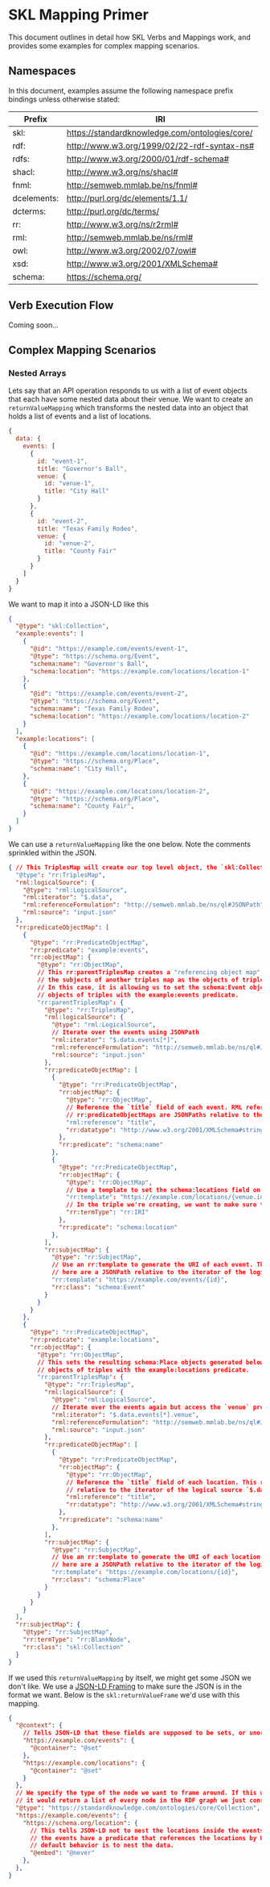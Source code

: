 # SKL Mapping Primer

This document outlines in detail how SKL Verbs and Mappings work, and provides some examples for complex mapping scenarios.

## Namespaces

In this document, examples assume the following namespace prefix bindings unless otherwise stated:

| Prefix | IRI |
| ---- | ---- |
| skl: | https://standardknowledge.com/ontologies/core/ |
| rdf: | http://www.w3.org/1999/02/22-rdf-syntax-ns# |
| rdfs: | http://www.w3.org/2000/01/rdf-schema# |
| shacl: | http://www.w3.org/ns/shacl# |
| fnml: | http://semweb.mmlab.be/ns/fnml# |
| dcelements: | http://purl.org/dc/elements/1.1/ |
| dcterms: | http://purl.org/dc/terms/ |
| rr: | http://www.w3.org/ns/r2rml# |
| rml: | http://semweb.mmlab.be/ns/rml# |
| owl: | http://www.w3.org/2002/07/owl# |
| xsd: | http://www.w3.org/2001/XMLSchema# |
| schema: | https://schema.org/ |

## Verb Execution Flow

Coming soon...

## Complex Mapping Scenarios

### Nested Arrays

Lets say that an API operation responds to us with a list of event objects that each have some nested data about their venue. We want to create an `returnValueMapping` which transforms the nested data into an object that holds a list of events and a list of locations.

```js
{
  data: {
    events: [
      {
        id: "event-1",
        title: "Governor's Ball",
        venue: {
          id: "venue-1",
          title: "City Hall"
        }
      },
      {
        id: "event-2",
        title: "Texas Family Rodeo",
        venue: {
          id: "venue-2",
          title: "County Fair"
        }
      }
    ]
  }
}
```

We want to map it into a JSON-LD like this

```json
{
  "@type": "skl:Collection",
  "example:events": [
    {
      "@id": "https://example.com/events/event-1",
      "@type": "https://schema.org/Event",
      "schema:name": "Governor's Ball",
      "schema:location": "https://example.com/locations/location-1"
    },
    {
      "@id": "https://example.com/events/event-2",
      "@type": "https://schema.org/Event",
      "schema:name": "Texas Family Rodeo",
      "schema:location": "https://example.com/locations/location-2"
    }
  ],
  "example:locations": [
    {
      "@id": "https://example.com/locations/location-1",
      "@type": "https://schema.org/Place",
      "schema:name": "City Hall",
    },
    {
      "@id": "https://example.com/locations/location-2",
      "@type": "https://schema.org/Place",
      "schema:name": "County Fair",
    }
  ]
}
```

We can use a `returnValueMapping` like the one below. Note the comments sprinkled within the JSON.

```json
{ // This TriplesMap will create our top level object, the `skl:Collection`
  "@type": "rr:TriplesMap",
  "rml:logicalSource": {
    "@type": "rml:LogicalSource",
    "rml:iterator": "$.data", 
    "rml:referenceFormulation": "http://semweb.mmlab.be/ns/ql#JSONPath",
    "rml:source": "input.json"
  },
  "rr:predicateObjectMap": [
    {
      "@type": "rr:PredicateObjectMap",
      "rr:predicate": "example:events",
      "rr:objectMap": {
        "@type": "rr:ObjectMap",
        // This rr:parentTriplesMap creates a "referencing object map" that allows using 
        // the subjects of another triples map as the objects of triples generated by a predicate-object map.
        // In this case, it is allowing us to set the schema:Event objects generated below be the 
        // objects of triples with the example:events predicate.
        "rr:parentTriplesMap": {
          "@type": "rr:TriplesMap",
          "rml:logicalSource": {
            "@type": "rml:LogicalSource",
            // Iterate over the events using JSONPath
            "rml:iterator": "$.data.events[*]",
            "rml:referenceFormulation": "http://semweb.mmlab.be/ns/ql#JSONPath",
            "rml:source": "input.json"
          },
          "rr:predicateObjectMap": [
            {
              "@type": "rr:PredicateObjectMap",
              "rr:objectMap": {
                "@type": "rr:ObjectMap",
                // Reference the `title` field of each event. RML references used in 
                // rr:predicateObjectMaps are JSONPaths relative to the iterator of the logical source `$.data.events[*]`
                "rml:reference": "title",
                "rr:datatype": "http://www.w3.org/2001/XMLSchema#string"
              },
              "rr:predicate": "schema:name"
            },
            {
              "@type": "rr:PredicateObjectMap",
              "rr:objectMap": {
                "@type": "rr:ObjectMap",
                // Use a template to set the schema:locations field on events to the URI of the locations we create below
                "rr:template": "https://example.com/locations/{venue.id}",
                // In the triple we're creating, we want to make sure that the object is an IRI, not a literal
                "rr:termType": "rr:IRI"
              },
              "rr:predicate": "schema:location"
            },
          ],
          "rr:subjectMap": {
            "@type": "rr:SubjectMap",
            // Use an rr:template to generate the URI of each event. The templated strings 
            // here are a JSONPath relative to the iterator of the logical source `$.data.events[*]`
            "rr:template": "https://example.com/events/{id}",
            "rr:class": "schema:Event"
          }
        }
      }
    },
    {
      "@type": "rr:PredicateObjectMap",
      "rr:predicate": "example:locations",
      "rr:objectMap": {
        "@type": "rr:ObjectMap",
        // This sets the resulting schema:Place objects generated below be the 
        // objects of triples with the example:locations predicate.
        "rr:parentTriplesMap": {
          "@type": "rr:TriplesMap",
          "rml:logicalSource": {
            "@type": "rml:LogicalSource",
            // Iterate over the events again but access the `venue` property of each
            "rml:iterator": "$.data.events[*].venue",
            "rml:referenceFormulation": "http://semweb.mmlab.be/ns/ql#JSONPath",
            "rml:source": "input.json"
          },
          "rr:predicateObjectMap": [
            {
              "@type": "rr:PredicateObjectMap",
              "rr:objectMap": {
                "@type": "rr:ObjectMap",
                // Reference the `title` field of each location. This reference is 
                // relative to the iterator of the logical source `$.data.events[*]`
                "rml:reference": "title",
                "rr:datatype": "http://www.w3.org/2001/XMLSchema#string"
              },
              "rr:predicate": "schema:name"
            },
          ],
          "rr:subjectMap": {
            "@type": "rr:SubjectMap",
            // Use an rr:template to generate the URI of each location. The templated strings 
            // here are a JSONPath relative to the iterator of the logical source `$.data.events[*]`
            "rr:template": "https://example.com/locations/{id}",
            "rr:class": "schema:Place"
          }
        }
      }
    }
  ],
  "rr:subjectMap": {
    "@type": "rr:SubjectMap",
    "rr:termType": "rr:BlankNode",
    "rr:class": "skl:Collection"
  }
}
```

If we used this `returnValueMapping` by itself, we might get some JSON we don't like. We use a [JSON-LD Framing](https://www.w3.org/TR/json-ld11-framing/) to make sure the JSON is in the format we want. Below is the `skl:returnValueFrame` we'd use with this mapping.

```json
{
  "@context": {
    // Tells JSON-LD that these fields are supposed to be sets, or unordered lists, even if there's just one item.
    "https://example.com/events": {
      "@container": "@set"
    },
    "https://example.com/locations": {
      "@container": "@set"
    }
  },
  // We specify the type of the node we want to frame around. If this was not used, 
  // it would return a list of every node in the RDF graph we just constructed
  "@type": "https://standardknowledge.com/ontologies/core/Collection",
  "https://example.com/events": {
    "https://schema.org/location": {
      // This tells JSON-LD not to nest the locations inside the events. Since
      // the events have a predicate that references the locations by URI, the 
      // default behavior is to nest the data.
      "@embed": "@never"
    },
  },
}
```